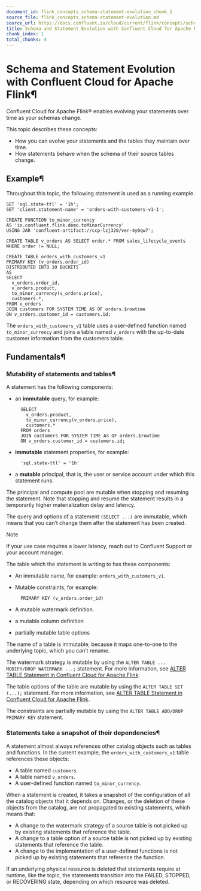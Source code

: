 ```yaml
---
document_id: flink_concepts_schema-statement-evolution_chunk_1
source_file: flink_concepts_schema-statement-evolution.md
source_url: https://docs.confluent.io/cloud/current/flink/concepts/schema-statement-evolution.html
title: Schema and Statement Evolution with Confluent Cloud for Apache Flink
chunk_index: 1
total_chunks: 4
---
```


# Schema and Statement Evolution with Confluent Cloud for Apache Flink¶

Confluent Cloud for Apache Flink® enables evolving your statements over time as your schemas change.

This topic describes these concepts:

* How you can evolve your statements and the tables they maintain over time.
* How statements behave when the schema of their source tables change.

## Example¶

Throughout this topic, the following statement is used as a running example.

    SET 'sql.state-ttl' = '1h';
    SET 'client.statement-name' = 'orders-with-customers-v1-1';

    CREATE FUNCTION to_minor_currency
    AS 'io.confluent.flink.demo.toMinorCurrency'
    USING JAR 'confluent-artifact://ccp-lzj320/ver-4y0qw7';

    CREATE TABLE v_orders AS SELECT order.* FROM sales_lifecycle_events WHERE order != NULL;

    CREATE TABLE orders_with_customers_v1
    PRIMARY KEY (v_orders.order_id)
    DISTRIBUTED INTO 10 BUCKETS
    AS
    SELECT
      v_orders.order_id,
      v_orders.product,
      to_minor_currency(v_orders.price),
      customers.*,
    FROM v_orders
    JOIN customers FOR SYSTEM TIME AS OF orders.$rowtime
    ON v_orders.customer_id = customers.id;

The `orders_with_customers_v1` table uses a user-defined function named `to_minor_currency` and joins a table named `v_orders` with the up-to-date customer information from the customers table.

## Fundamentals¶

### Mutability of statements and tables¶

A statement has the following components:

* an **immutable** query, for example:

        SELECT
          v_orders.product,
          to_minor_currency(v_orders.price),
          customers.*
        FROM orders
        JOIN customers FOR SYSTEM TIME AS OF orders.$rowtime
        ON v_orders.customer_id = customers.id;

* **immutable** statement properties, for example:

        'sql.state-ttl' = '1h'

* a **mutable** principal, that is, the user or service account under which this statement runs.

The principal and compute pool are mutable when stopping and resuming the statement. Note that stopping and resume the statement results in a temporarily higher materialization delay and latency.

The query and options of a statement `(SELECT ...)` are immutable, which means that you can’t change them after the statement has been created.

Note

If your use case requires a lower latency, reach out to Confluent Support or your account manager.

The table which the statement is writing to has these components:

* An immutable name, for example: `orders_with_customers_v1`.

* Mutable constraints, for example:

        PRIMARY KEY (v_orders.order_id)

* A mutable watermark definition.

* a mutable column definition

* partially mutable table options

The name of a table is immutable, because it maps one-to-one to the underlying topic, which you can’t rename.

The watermark strategy is mutable by using the `ALTER TABLE ... MODIFY/DROP WATERMARK ...;` statement. For more information, see [ALTER TABLE Statement in Confluent Cloud for Apache Flink](../reference/statements/alter-table.html#flink-sql-alter-table).

The table options of the table are mutable by using the `ALTER TABLE SET (...);` statement. For more information, see [ALTER TABLE Statement in Confluent Cloud for Apache Flink](../reference/statements/alter-table.html#flink-sql-alter-table).

The constraints are partially mutable by using the `ALTER TABLE ADD/DROP PRIMARY KEY` statement.

### Statements take a snapshot of their dependencies¶

A statement almost always references other catalog objects such as tables and functions. In the current example, the `orders_with_customers_v1` table references these objects:

* A table named `customers`.
* A table named `v_orders`.
* A user-defined function named `to_minor_currency`.

When a statement is created, it takes a snapshot of the configuration of all the catalog objects that it depends on. Changes, or the deletion of these objects from the catalog, are not propagated to existing statements, which means that:

* A change to the watermark strategy of a source table is not picked up by existing statements that reference the table.
* A change to a table option of a source table is not picked up by existing statements that reference the table.
* A change to the implementation of a user-defined functions is not picked up by existing statements that reference the function.

If an underlying physical resource is deleted that statements require at runtime, like the topic, the statements transition into the FAILED, STOPPED, or RECOVERING state, depending on which resource was deleted.

